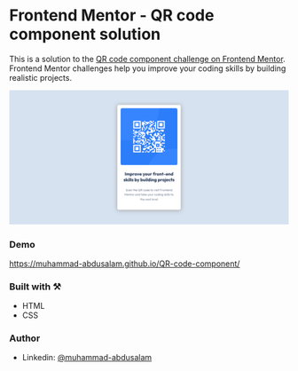 # Frontend Mentor - QR code component solution

This is a solution to the [QR code component challenge on Frontend Mentor](https://www.frontendmentor.io/challenges/qr-code-component-iux_sIO_H). Frontend Mentor challenges help you improve your coding skills by building realistic projects.

![QR_code](./screenshot/qrcode.png)

### Demo

https://muhammad-abdusalam.github.io/QR-code-component/

### Built with ⚒️

- HTML
- CSS

### Author

- Linkedin: [@muhammad-abdusalam](https://www.linkedin.com/in/muhammad-abdusalam)
